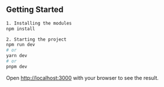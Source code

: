 ## Getting Started

```bash
1. Installing the modules
npm install

2. Starting the project
npm run dev
# or
yarn dev
# or
pnpm dev
```

Open [http://localhost:3000](http://localhost:3000) with your browser to see the result.
